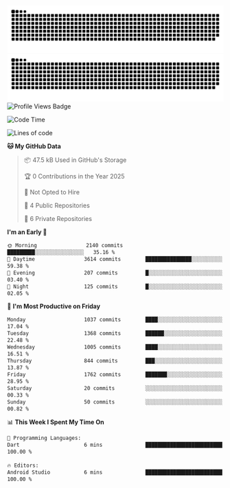 <img src="https://github.com/nielsbaggerman/nielsbaggerman/blob/output/github-contribution-grid-snake.svg#gh-light-mode-only" alt="GitHub Snake Light">
<img src="https://github.com/nielsbaggerman/nielsbaggerman/blob/output/github-contribution-grid-snake-dark.svg#gh-dark-mode-only" alt="GitHub Snake Dark">
<img src="https://komarev.com/ghpvc/?username=nielsbaggerman&amp;label=Profile+Views" alt="Profile Views Badge" />

<!--START_SECTION:waka-->
![Code Time](http://img.shields.io/badge/Code%20Time-2%2C258%20hrs%2044%20mins-blue)

![Lines of code](https://img.shields.io/badge/From%20Hello%20World%20I%27ve%20Written-7.9%20million%20lines%20of%20code-blue)

**🐱 My GitHub Data** 

> 📦 47.5 kB Used in GitHub's Storage 
 > 
> 🏆 0 Contributions in the Year 2025
 > 
> 🚫 Not Opted to Hire
 > 
> 📜 4 Public Repositories 
 > 
> 🔑 6 Private Repositories 
 > 
**I'm an Early 🐤** 

```text
🌞 Morning                2140 commits        █████████░░░░░░░░░░░░░░░░   35.16 % 
🌆 Daytime                3614 commits        ███████████████░░░░░░░░░░   59.38 % 
🌃 Evening                207 commits         █░░░░░░░░░░░░░░░░░░░░░░░░   03.40 % 
🌙 Night                  125 commits         █░░░░░░░░░░░░░░░░░░░░░░░░   02.05 % 
```
📅 **I'm Most Productive on Friday** 

```text
Monday                   1037 commits        ████░░░░░░░░░░░░░░░░░░░░░   17.04 % 
Tuesday                  1368 commits        ██████░░░░░░░░░░░░░░░░░░░   22.48 % 
Wednesday                1005 commits        ████░░░░░░░░░░░░░░░░░░░░░   16.51 % 
Thursday                 844 commits         ███░░░░░░░░░░░░░░░░░░░░░░   13.87 % 
Friday                   1762 commits        ███████░░░░░░░░░░░░░░░░░░   28.95 % 
Saturday                 20 commits          ░░░░░░░░░░░░░░░░░░░░░░░░░   00.33 % 
Sunday                   50 commits          ░░░░░░░░░░░░░░░░░░░░░░░░░   00.82 % 
```


📊 **This Week I Spent My Time On** 

```text
💬 Programming Languages: 
Dart                     6 mins              █████████████████████████   100.00 % 

🔥 Editors: 
Android Studio           6 mins              █████████████████████████   100.00 % 
```


<!--END_SECTION:waka-->

